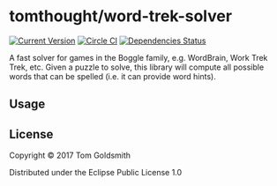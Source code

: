 # tomthought/word-trek-solver

[![Current Version](https://img.shields.io/clojars/v/word-trek-solver.svg)](https://clojars.org/word-trek-solver)
[![Circle CI](https://circleci.com/gh/tomthought/word-trek-solver.svg?style=shield)](https://circleci.com/gh/tomthought/word-trek-solver)
[![Dependencies Status](https://jarkeeper.com/tomthought/word-trek-solver/status.svg)](https://jarkeeper.com/tomthought/word-trek-solver)

A fast solver for games in the Boggle family, e.g. WordBrain, Work
Trek Trek, etc. Given a puzzle to solve, this library will compute all
possible words that can be spelled (i.e. it can provide word hints).

## Usage



## License

Copyright © 2017 Tom Goldsmith

Distributed under the Eclipse Public License 1.0
